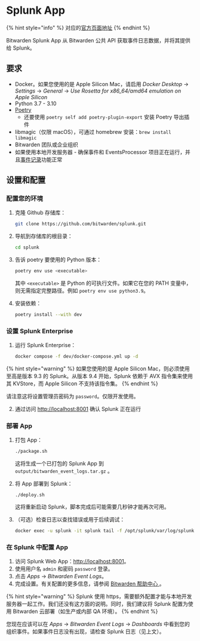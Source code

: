 # Splunk App

{% hint style="info" %}
对应的[官方页面地址](https://contributing.bitwarden.com/getting-started/business/splunk-app)
{% endhint %}

Bitwarden Splunk App 从 Bitwarden 公共 API 获取事件日志数据，并将其提供给 Splunk。

## 要求[​](https://contributing.bitwarden.com/getting-started/business/splunk-app#requirements) <a href="#requirements" id="requirements"></a>

* Docker。如果您使用的是 Apple Silicon Mac，请启用 _Docker Desktop_ -> _Settings_ -> _General_ -> _Use Rosetta for x86\_64/amd64 emulation on Apple Silicon_
* Python 3.7 - 3.10
* [Poetry](https://python-poetry.org/docs/#installation)
  * 还要使用 `poetry self add poetry-plugin-export` 安装 Poetry 导出插件
* libmagic（仅限 macOS），可通过 homebrew 安装：`brew install libmagic`
* Bitwarden 团队或企业组织
* 如果使用本地开发服务器 - 确保事件和 EventsProcessor 项目正在运行，并且[事件记录](../server/events.md)功能正常

## 设置和配置[​](https://contributing.bitwarden.com/getting-started/business/splunk-app#set-up-and-configuration) <a href="#set-up-and-configuration" id="set-up-and-configuration"></a>

### 配置您的环境[​](https://contributing.bitwarden.com/getting-started/business/splunk-app#configure-your-environment) <a href="#configure-your-environment" id="configure-your-environment"></a>

1.  克隆 Github 存储库：

    ```bash
    git clone https://github.com/bitwarden/splunk.git
    ```
2.  导航到存储库的根目录：

    ```bash
    cd splunk
    ```
3.  告诉 poetry 要使用的 Python 版本：

    ```bash
    poetry env use <executable>
    ```

    其中 `<executable>` 是 Python 的可执行文件。如果它在您的 PATH 变量中，则无需指定完整路径。例如 `poetry env use python3.9`。
4.  安装依赖：

    ```bash
    poetry install --with dev
    ```

### 设置 Splunk Enterprise[​](https://contributing.bitwarden.com/getting-started/business/splunk-app#set-up-splunk-enterprise) <a href="#set-up-splunk-enterprise" id="set-up-splunk-enterprise"></a>

1.  运行 Splunk Enterprise：

    ```bash
    docker compose -f dev/docker-compose.yml up -d
    ```

{% hint style="warning" %}
如果您使用的是 Apple Silicon Mac，则必须使用至高是版本 9.3 的 Splunk。从版本 9.4 开始，Splunk 依赖于 AVX 指令集来使用其 KVStore，而 Apple Silicon 不支持该指令集。
{% endhint %}

请注意这将设置管理员密码为 `password`。仅限开发使用。

2. 通过访问 [http://localhost:8001](http://localhost:8001/) 确认 Splunk 正在运行

### 部署 App <a href="#deploy-the-app" id="deploy-the-app"></a>

1.  打包 App：

    ```bash
    ./package.sh
    ```

    这将生成一个已打包的 Splunk App 到 `output/bitwarden_event_logs.tar.gz` 。
2.  将 App 部署到 Splunk：

    ```
    ./deploy.sh
    ```

    这将重新启动 Splunk，脚本完成后可能需要几秒钟才能再次可用。
3.  （可选）检查日志以查找错误或用于后续调试：

    ```bash
    docker exec -u splunk -it splunk tail -f /opt/splunk/var/log/splunk/bitwarden_event_logs.log
    ```

### 在 Splunk 中配置 App <a href="#configure-the-app-in-splunk" id="configure-the-app-in-splunk"></a>

1. 访问 Splunk Web App：[http://localhost:8001](http://localhost:8001)。
2. 使用用户名 `admin` 和密码 `password` 登录。
3. 点击 _Apps_ -> _Bitwarden Event Logs_。
4. 完成设置。有关配置的更多信息，请参阅 [Bitwarden 帮助中心 ](https://bitwarden.com/help/splunk-siem/)。

{% hint style="warning" %}
Splunk 使用 https，需要额外配置才能与本地开发服务器一起工作。我们还没有这方面的说明。同时，我们建议将 Splunk 配置为使用 Bitwarden 云部署（如生产或内部 QA 环境）。
{% endhint %}

您现在应该可以在 _Apps_ -> _Bitwarden Event Logs_ -> _Dashboards_ 中看到您的组织事件。如果事件日志没有出现，请检查 Splunk 日志（见上文）。
